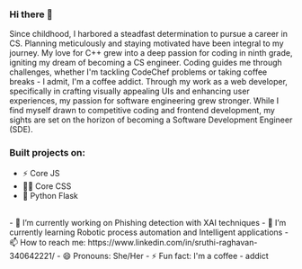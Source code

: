 ### Hi there 👋
Since childhood, I harbored a steadfast determination to pursue a career in CS. Planning meticulously and staying motivated have been integral to my journey. My love for C++ grew into a deep passion for coding in ninth grade, igniting my dream of becoming a CS engineer. Coding guides me through challenges, whether I'm tackling CodeChef problems or taking coffee breaks - I admit, I'm a coffee addict. Through my work as a web developer, specifically in crafting visually appealing UIs and enhancing user experiences, my passion for software engineering grew stronger. While I find myself drawn to competitive coding and frontend development, my sights are set on the horizon of becoming a Software Development Engineer (SDE).
### Built projects on:

- ⚡️ Core JS
- 💅🏽 Core CSS
- 🐚 Python Flask

<br/>
- 🔭 I’m currently working on Phishing detection with XAI techniques
- 🌱 I’m currently learning Robotic process automation and Intelligent applications
- 📫 How to reach me: https://www.linkedin.com/in/sruthi-raghavan-340642221/
- 😄 Pronouns: She/Her
- ⚡ Fun fact: I'm a coffee - addict


<!--
**Sruthi-2002/Sruthi-2002** is a ✨ _special_ ✨ repository because its `README.md` (this file) appears on your GitHub profile.

Here are some ideas to get you started:

### 🔭 I’m currently working on Phishing detection with XAI techniques
- 🌱 I’m currently learning Robotic process automation and Intelligent applications
- 💬 Ask me about Frontend and Backend development 
- 📫 How to reach me: 
- 😄 Pronouns: She/Her
- ⚡ Fun fact: I'm a coffee - addict
-->
